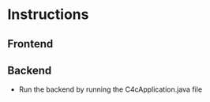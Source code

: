 # Instructions 

## **Frontend**

## **Backend**
- Run the backend by running the C4cApplication.java file
